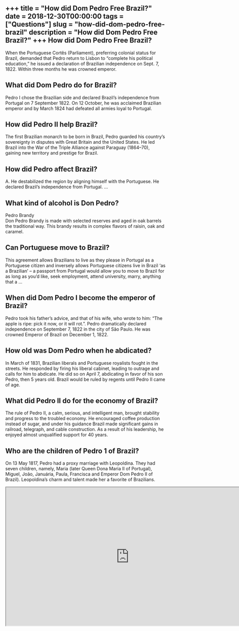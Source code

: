 +++
title = "How did Dom Pedro Free Brazil?"
date = 2018-12-30T00:00:00
tags = ["Questions"]
slug = "how-did-dom-pedro-free-brazil"
description = "How did Dom Pedro Free Brazil?"
+++
How did Dom Pedro Free Brazil?
------------------------------

When the Portuguese Cortês (Parliament), preferring colonial status for Brazil, demanded that Pedro return to Lisbon to “complete his political education,” he issued a declaration of Brazilian independence on Sept. 7, 1822. Within three months he was crowned emperor.

What did Dom Pedro do for Brazil?
---------------------------------

Pedro I chose the Brazilian side and declared Brazil’s independence from Portugal on 7 September 1822. On 12 October, he was acclaimed Brazilian emperor and by March 1824 had defeated all armies loyal to Portugal.

How did Pedro II help Brazil?
-----------------------------

The first Brazilian monarch to be born in Brazil, Pedro guarded his country’s sovereignty in disputes with Great Britain and the United States. He led Brazil into the War of the Triple Alliance against Paraguay (1864–70), gaining new territory and prestige for Brazil.

How did Pedro affect Brazil?
----------------------------

A. He destabilized the region by aligning himself with the Portuguese. He declared Brazil’s independence from Portugal. …

What kind of alcohol is Don Pedro?
----------------------------------

Pedro Brandy  
Don Pedro Brandy is made with selected reserves and aged in oak barrels the traditional way. This brandy results in complex flavors of raisin, oak and caramel.

Can Portuguese move to Brazil?
------------------------------

This agreement allows Brazilians to live as they please in Portugal as a Portuguese citizen and inversely allows Portuguese citizens live in Brazil ‘as a Brazilian’ – a passport from Portugal would allow you to move to Brazil for as long as you’d like, seek employment, attend university, marry, anything that a …

When did Dom Pedro I become the emperor of Brazil?
--------------------------------------------------

Pedro took his father’s advice, and that of his wife, who wrote to him: “The apple is ripe: pick it now, or it will rot.”. Pedro dramatically declared independence on September 7, 1822 in the city of São Paulo. He was crowned Emperor of Brazil on December 1, 1822.

How old was Dom Pedro when he abdicated?
----------------------------------------

In March of 1831, Brazilian liberals and Portuguese royalists fought in the streets. He responded by firing his liberal cabinet, leading to outrage and calls for him to abdicate. He did so on April 7, abdicating in favor of his son Pedro, then 5 years old. Brazil would be ruled by regents until Pedro II came of age.

What did Pedro II do for the economy of Brazil?
-----------------------------------------------

The rule of Pedro II, a calm, serious, and intelligent man, brought stability and progress to the troubled economy. He encouraged coffee production instead of sugar, and under his guidance Brazil made significant gains in railroad, telegraph, and cable construction. As a result of his leadership, he enjoyed almost unqualified support for 40 years.

Who are the children of Pedro 1 of Brazil?
------------------------------------------

On 13 May 1817, Pedro had a proxy marriage with Leopoldina. They had seven children, namely, Maria (later Queen Dona Maria II of Portugal), Miguel, João, Januária, Paula, Francisca and Emperor Dom Pedro II of Brazil). Leopoldina’s charm and talent made her a favorite of Brazilians.

<iframe allow="accelerometer; autoplay; clipboard-write; encrypted-media; gyroscope; picture-in-picture" allowfullscreen="" class="__youtube_prefs__  epyt-is-override  no-lazyload" data-no-lazy="1" data-origheight="433" data-origwidth="770" data-skipgform_ajax_framebjll="" height="433" id="_ytid_92541" loading="lazy" src="https://www.youtube.com/embed/AdOPJgZgtVM?enablejsapi=1&autoplay=0&cc_load_policy=0&cc_lang_pref=&iv_load_policy=1&loop=0&modestbranding=0&rel=1&fs=1&playsinline=0&autohide=2&theme=dark&color=red&controls=1&" title="YouTube player" width="770"></iframe>